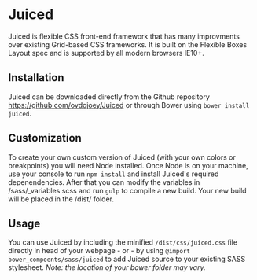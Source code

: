 # Juiced

Juiced is flexible CSS front-end framework that has many improvments over 
existing Grid-based CSS frameworks.  It is built on the Flexible Boxes
 Layout spec and is supported by all modern browsers IE10+.


## Installation

Juiced can be downloaded directly from the Github repository <https://github.com/ovdojoey/Juiced> or through Bower using `bower install juiced`.  


## Customization

To create your own custom version of Juiced (with your own colors or breakpoints) you will need Node installed.  Once Node is on your machine, use your console to run `npm install` and install Juiced's required depenendencies.  After that you can modify the variables in /sass/_variables.scss and run `gulp` to compile a new build.  Your new build will be placed in the /dist/ folder.

## Usage

You can use Juiced by including the minified `/dist/css/juiced.css` file directly in head of your webpage - or - by using `@import bower_compoents/sass/juiced` to add Juiced source to your existing SASS stylesheet. *Note: the location of your bower folder may vary.*